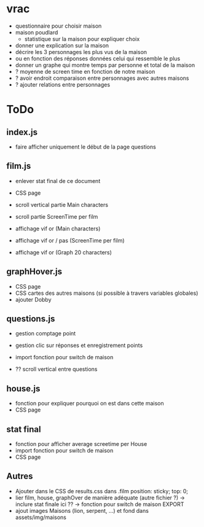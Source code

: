 # vrac
- questionnaire pour choisir maison
- maison poudlard
  - statistique sur la maison pour expliquer choix
- donner une explication sur la maison
- décrire les 3 personnages les plus vus de la maison
 - ou en fonction des réponses données celui qui ressemble le plus
- donner un graphe qui montre temps par personne et total de la maison
- ? moyenne de screen time en fonction de notre maison
- ? avoir endroit comparaison entre personnages avec autres maisons
- ? ajouter relations entre personnages

# ToDo
## index.js
- faire afficher uniquement le début de la page questions

## film.js
- enlever stat final de ce document
- CSS page
- scroll vertical partie Main characters
- scroll partie ScreenTime per film

- affichage vif or (Main characters)
- affichage vif or / pas (ScreenTime per film)
- affichage vif or (Graph 20 characters)

## graphHover.js
- CSS page
- CSS cartes des autres maisons (si possible à travers variables globales)
- ajouter Dobby

## questions.js
- gestion comptage point
- gestion clic sur réponses et enregistrement points

- import fonction pour switch de maison
- ?? scroll vertical entre questions

## house.js
- fonction pour expliquer pourquoi on est dans cette maison
- CSS page

## stat final
- fonction pour afficher average screetime per House
- import fonction pour switch de maison
- CSS page

## Autres
- Ajouter dans le CSS de results.css dans .film
    position: sticky;
    top: 0; 
- lier film, house, graphOver de manière adéquate (autre fichier ?) 
  -> inclure stat finale ici ??
  -> fonction pour switch de maison EXPORT
- ajout images Maisons (lion, serpent, ...) et fond dans assets/img/maisons